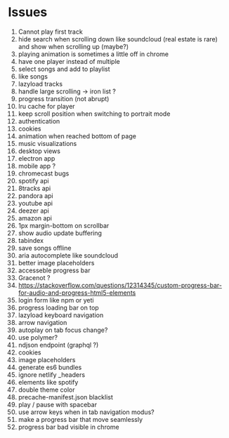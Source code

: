 # Issues

1. Cannot play first track
1. hide search when scrolling down like soundcloud (real estate is rare) and show when scrolling up (maybe?)
1. playing animation is sometimes a little off in chrome
1. have one player instead of multiple
1. select songs and add to playlist
1. like songs
1. lazyload tracks
1. handle large scrolling -> iron list ?
1. progress transition (not abrupt)
1. lru cache for player
1. keep scroll position when switching to portrait mode
1. authentication
1. cookies
1. animation when reached bottom of page
1. music visualizations
1. desktop views
1. electron app
1. mobile app ?
1. chromecast bugs
1. spotify api
1. 8tracks api
1. pandora api
1. youtube api
1. deezer api
1. amazon api
1. 1px margin-bottom on scrollbar
1. show audio update buffering
1. tabindex
1. save songs offline
1. aria autocomplete like soundcloud
1. better image placeholders
1. accesseble progress bar
1. Gracenot ?
1. https://stackoverflow.com/questions/12314345/custom-progress-bar-for-audio-and-progress-html5-elements
1. login form like npm or yeti
1. progress loading bar on top
1. lazyload keyboard navigation
1. arrow navigation
1. autoplay on tab focus change?
1. use polymer?
1. ndjson endpoint (graphql ?)
1. cookies
1. image placeholders
1. generate es6 bundles
1. ignore netlify \_headers
1. elements like spotify
1. double theme color
1. precache-manifest.json blacklist
1. play / pause with spacebar
1. use arrow keys when in tab navigation modus?
1. make a progress bar that move seamlessly
1. progress bar bad visible in chrome
